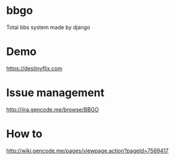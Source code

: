 # bbgo
Total bbs system made by django

# Demo
https://destinyflix.com

# Issue management
http://jira.gencode.me/browse/BBGO

# How to
http://wiki.gencode.me/pages/viewpage.action?pageId=7569417
